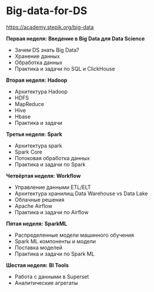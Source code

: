 # Big-data-for-DS

https://academy.stepik.org/big-data

**Первая неделя:**
**Введение в Big Data для Data Science**
- Зачем DS знать Big Data?
- Хранение данных
- Обработка данных
- Практика и задачи по SQL и ClickHouse

**Вторая неделя:**
**Hadoop**
- Архитектура Hadoop
- HDFS
- MapReduce
- Hive
- Hbase
- Практика и задачи

**Третья неделя:**
**Spark**
- Архитектура spark
- Spark Core
- Потоковая обработка данных
- Практика и задачи по Spark

**Четвёртая неделя:**
**Workflow**
- Управление данными ETL/ELT
- Архитектура хранилищ Data Warehouse vs Data Lake
- Облачные решения
- Apache Airflow
- Практика и задачи по Airflow

**Пятая неделя:**
**SparkML**
- Распределенные модели машинного обучения
- Spark ML компоненты и модели
- Поставка моделей
- Практика и задачи по Spark ML

**Шестая неделя:**
**BI Tools**
- Работа с данными в Superset
- Аналитические агрегаты
